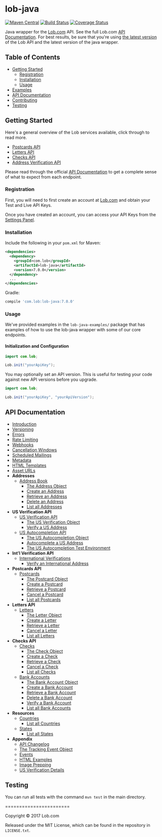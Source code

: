 # lob-java

[![Maven Central](https://img.shields.io/maven-central/v/com.lob/lob-java.svg)](https://search.maven.org/#search%7Cga%7C1%7Cg%3A%22com.lob%22%20AND%20a%3A%22lob-java%22)
[![Build Status](https://secure.travis-ci.org/lob/lob-java.svg)](https://travis-ci.org/lob/lob-java)
[![Coverage Status](https://coveralls.io/repos/lob/lob-java/badge.svg?branch=master)](https://coveralls.io/r/lob/lob-java)

Java wrapper for the [Lob.com](https://lob.com) API. See the full Lob.com [API Documentation](https://lob.com/docs/java).  For best results, be sure that you're using [the latest version](https://lob.com/docs/java#version) of the Lob API and the latest version of the java wrapper.

## Table of Contents

- [Getting Started](#getting-started)
  - [Registration](#registration)
  - [Installation](#installation)
  - [Usage](#usage)
- [Examples](#examples)
- [API Documentation](#api-documentation)
- [Contributing](#contributing)
- [Testing](#testing)

## Getting Started

Here's a general overview of the Lob services available, click through to read more.

- [Postcards API](https://lob.com/services/postcards)
- [Letters API](https://lob.com/services/letters)
- [Checks API](https://lob.com/services/checks)
- [Address Verification API](https://lob.com/verification/address)

Please read through the official [API Documentation](#api-documentation) to get a complete sense of what to expect from each endpoint.

### Registration

First, you will need to first create an account at [Lob.com](https://dashboard.lob.com/#/register) and obtain your Test and Live API Keys.

Once you have created an account, you can access your API Keys from the [Settings Panel](https://dashboard.lob.com/#/settings).

### Installation

Include the following in your `pom.xml` for Maven:

```xml
<dependencies>
  <dependency>
    <groupId>com.lob</groupId>
    <artifactId>lob-java</artifactId>
    <version>7.0.0</version>
  </dependency>
  ...
</dependencies>
```

Gradle:

```groovy
compile 'com.lob:lob-java:7.0.0'
```

### Usage

We've provided examples in the `lob-java-examples/` package that has examples of how to use the lob-java wrapper with some of our core endpoints.

#### Initialization and Configuration
```java
import com.lob;

Lob.init("yourApiKey");
```

You may optionally set an API version. This is useful for testing your code against new API versions before you upgrade.
```java
import com.lob;

Lob.init("yourApiKey", "yourApiVersion");
```

## API Documentation

- [Introduction](https://lob.com/docs/java#introduction)
- [Versioning](https://lob.com/docs/java#version)
- [Errors](https://lob.com/docs/java#errors)
- [Rate Limiting](https://lob.com/docs/java#rate-limits)
- [Webhooks](https://lob.com/docs/java#webhooks)
- [Cancellation Windows](https://lob.com/docs/java#cancellation)
- [Scheduled Mailings](https://lob.com/docs/java#scheduled)
- [Metadata](https://lob.com/docs/java#metadata)
- [HTML Templates](https://lob.com/docs/java#templates)
- [Asset URLs](https://lob.com/docs/java#urls)
- **Addresses**
  - [Address Book](https://lob.com/docs/java#addresses)
    - [The Address Object](https://lob.com/docs/java#addresses_object)
    - [Create an Address](https://lob.com/docs/java#addresses_create)
    - [Retrieve an Address](https://lob.com/docs/java#addresses_retrieve)
    - [Delete an Address](https://lob.com/docs/java#addresses_delete)
    - [List all Addresses](https://lob.com/docs/java#addresses_list)
- **US Verification API**
  - [US Verification API](https://lob.com/docs/java#us_verifications)
    - [The US Verification Object](https://lob.com/docs/java#us_verifications_object)
    - [Verify a US Address](https://lob.com/docs/java#us_verifications_create)
  - [US Autocompletion API](https://lob.com/docs/java#us_autocompletions)
    - [The US Autocompletion Object](https://lob.com/docs/java#us_autocompletions_object)
    - [Autocomplete a US Address](https://lob.com/docs/java#us_autocompletions_create)
    - [The US Autocompletion Test Environment](https://lob.com/docs/java#us-autocompletions-test-environment)
- **Int'l Verification API**
  - [International Verifications](https://lob.com/docs/java#intl_verifications)
    - [Verify an International Address](https://lob.com/docs/java#intl_verifications_create)
- **Postcards API**
  - [Postcards](https://lob.com/docs/java#postcards)
    - [The Postcard Object](https://lob.com/docs/java#postcards_object)
    - [Create a Postcard](https://lob.com/docs/java#postcards_create)
    - [Retrieve a Postcard](https://lob.com/docs/java#postcards_retrieve)
    - [Cancel a Postcard](https://lob.com/docs/java#postcards_delete)
    - [List all Postcards](https://lob.com/docs/java#postcards_list)
- **Letters API**
  - [Letters](https://lob.com/docs/java#letters)
    - [The Letter Object](https://lob.com/docs/java#letters_object)
    - [Create a Letter](https://lob.com/docs/java#letters_create)
    - [Retrieve a Letter](https://lob.com/docs/java#letters_retrieve)
    - [Cancel a Letter](https://lob.com/docs/java#letters_delete)
    - [List all Letters](https://lob.com/docs/java#letters_list)
- **Checks API**
  - [Checks](https://lob.com/docs/java#checks)
    - [The Check Object](https://lob.com/docs/java#checks_object)
    - [Create a Check](https://lob.com/docs/java#checks_create)
    - [Retrieve a Check](https://lob.com/docs/java#checks_retrieve)
    - [Cancel a Check](https://lob.com/docs/java#checks_delete)
    - [List all Checks](https://lob.com/docs/java#checks_list)
  - [Bank Accounts](https://lob.com/docs/java#bank-accounts)
    - [The Bank Account Object](https://lob.com/docs/java#bankaccounts_object)
    - [Create a Bank Account](https://lob.com/docs/java#bankaccounts_create)
    - [Retrieve a Bank Account](https://lob.com/docs/java#bankaccounts_retrieve)
    - [Delete a Bank Account](https://lob.com/docs/java#bankaccounts_delete)
    - [Verify a Bank Account](https://lob.com/docs/java#bankaccounts_verify)
    - [List all Bank Accounts](https://lob.com/docs/java#bankaccounts_list)
- **Resources**
  - [Countries](https://lob.com/docs/java#countries)
    - [List all Countries](https://lob.com/docs/java#countries_list)
  - [States](https://lob.com/docs/java#states)
    - [List all States](https://lob.com/docs/java#states_list)
- **Appendix**
  - [API Changelog](https://lob.com/docs/java#changelog)
  - [The Tracking Event Object](https://lob.com/docs/java#tracking_event_object)
  - [Events](https://lob.com/docs/java#events)
  - [HTML Examples](https://lob.com/docs/java#html-examples)
  - [Image Prepping](https://lob.com/docs/java#prepping)
  - [US Verification Details](https://lob.com/docs/java#us_verification_details)


## Testing

You can run all tests with the command `mvn test` in the main directory.

=======================

Copyright &copy; 2017 Lob.com

Released under the MIT License, which can be found in the repository in `LICENSE.txt`.
